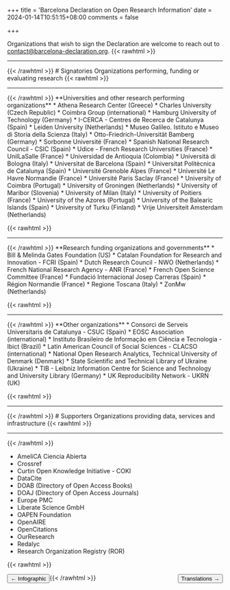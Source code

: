 +++
title = 'Barcelona Declaration on Open Research Information'
date = 2024-01-14T10:51:15+08:00
comments = false

+++

Organizations that wish to sign the Declaration are welcome to reach out to [contact@barcelona-declaration.org](mailto:contact@barcelona-declaration.org "mailto:contact@barcelona-declaration.org"). 
{{< rawhtml >}}
<br>
<hr class="small">
{{< /rawhtml >}}
# Signatories
Organizations performing, funding or evaluating research
{{< rawhtml >}}
<br>
<hr class="small">
{{< /rawhtml >}}
**Universities and other research performing organizations**
* Athena Research Center (Greece)
* Charles University (Czech Republic)
* Coimbra Group (international)
* Hamburg University of Technology (Germany)
* I-CERCA - Centres de Recerca de Catalunya (Spain)
* Leiden University (Netherlands)
* Museo Galileo. Istituto e Museo di Storia della Scienza (Italy)
* Otto-Friedrich-Universität Bamberg (Germany)
* Sorbonne Université (France)
* Spanish National Research Council - CSIC (Spain)
* Udice - French Research Universities (France)
* UnilLaSalle (France)
* Universidad de Antioquia (Colombia)
* Università di Bologna (Italy)
* Universitat de Barcelona (Spain)
* Universitat Politècnica de Catalunya (Spain)
* Université Grenoble Alpes (France)
* Université Le Havre Normandie (France)
* Université Paris Saclay (France)
* University of Coimbra (Portugal)
* University of Groningen (Netherlands)
* University of Maribor (Slovenia)
* University of Milan (Italy)
* University of Poitiers (France)
* University of the Azores (Portugal)
* University of the Balearic Islands (Spain)
* University of Turku (Finland)
* Vrije Universiteit Amsterdam (Netherlands)

{{< rawhtml >}}
<br>
<hr class="small">
{{< /rawhtml >}}
**Research funding organizations and governments**
* Bill & Melinda Gates Foundation (US)
* Catalan Foundation for Research and Innovation - FCRI (Spain)
* Dutch Research Council - NWO (Netherlands)
* French National Research Agency - ANR (France)
* French Open Science Committee (France)
* Fundació Internacional Josep Carreras (Spain)
* Région Normandie (France)
* Regione Toscana (Italy)
* ZonMw (Netherlands)

{{< rawhtml >}}
<br>
<hr class="small">
{{< /rawhtml >}}
**Other organizations**
* Consorci de Serveis Universitaris de Catalunya - CSUC (Spain)
* EOSC Association (international)
* Instituto Brasileiro de Informação em Ciência e Tecnologia - Ibict (Brazil)
* Latin American Council of Social Sciences - CLACSO (international)
* National Open Research Analytics, Technical University of Denmark (Denmark)
* State Scientific and Technical Library of Ukraine (Ukraine)
* TIB - Leibniz Information Centre for Science and Technology and University Library (Germany)
* UK Reproducibility Network - UKRN (UK)



{{< rawhtml >}}
<br>
<hr class="small">
{{< /rawhtml >}}
# Supporters
Organizations providing data, services and infrastructure
{{< rawhtml >}}
<br>
<hr class="small">
{{< /rawhtml >}}

* AmeliCA Ciencia Abierta
* Crossref 
* Curtin Open Knowledge Initiative - COKI
* DataCite
* DOAB (Directory of Open Access Books)
* DOAJ (Directory of Open Access Journals)
* Europe PMC
* Liberate Science GmbH
* OAPEN Foundation
* OpenAIRE
* OpenCitations
* OurResearch
* Redalyc
* Research Organization Registry (ROR)




{{< rawhtml >}}

<button style="float:left" onclick="document.location='/infographic'">&larr; Infographic</button> 

<button style="float:right" onclick="document.location='/translations'">Translations &rarr;</button> 

{{< /rawhtml >}}